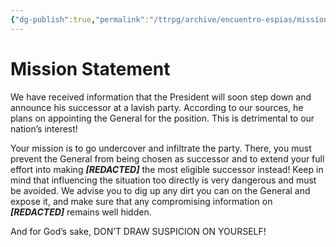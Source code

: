 ```yaml
---
{"dg-publish":true,"permalink":"/ttrpg/archive/encuentro-espias/mission-statement/","pinned":true,"tags":["TTRPG/Games/EE"]}
---
```


# Mission Statement
We have received information that the President will soon step down and announce his successor at a lavish party. According to our sources, he plans on appointing the General for the position. This is detrimental to our nation’s interest!

Your mission is to go undercover and infiltrate the party. There, you must prevent the General from being chosen as successor and to extend your full effort into making ***[REDACTED]*** the most eligible successor instead! Keep in mind that influencing the situation too directly is very dangerous and must be avoided. We advise you to dig up any dirt you can on the General and expose it, and make sure that any compromising information on ***[REDACTED]*** remains well hidden.

And for God’s sake, DON’T DRAW SUSPICION ON YOURSELF!
